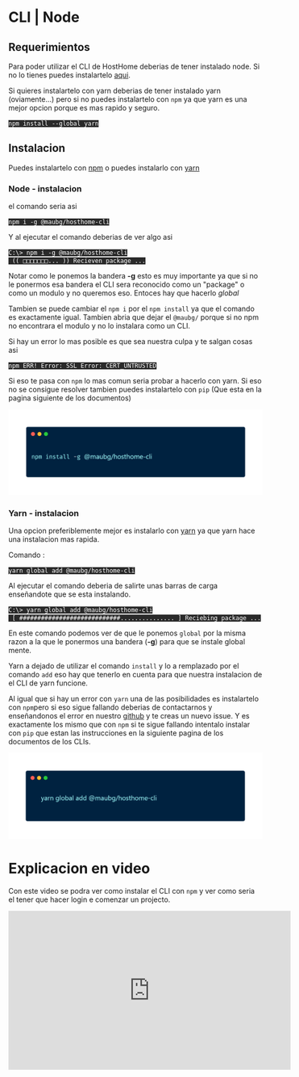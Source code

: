 <style>
code {
    background: #2a2a2a !important;
    color: #fff !important;
}

.md-clipboard {
    color: #fff !important; 
}

p code {
    color: var(--md-code-fg-color) !important;
    background-color: var(--md-code-bg-color) !important;
}
</style>

# CLI | Node

## Requerimientos

Para poder utilizar el CLI de HostHome deberias de tener instalado node. Si no lo tienes puedes instalartelo [aqui](https://nodejs.org/es/).

Si quieres instalartelo con yarn deberias de tener instalado yarn (oviamente...) pero si no puedes instalartelo con `npm` ya que yarn es una mejor opcion porque es mas rapido y seguro.

```
npm install --global yarn
```

## Instalacion

Puedes instalartelo con [npm](https://www.npmjs.com/package/@maubg/hosthome-cli) o puedes instalarlo con [yarn](https://yarnpkg.com/package/@maubg/hosthome-cli)

### Node - instalacion

el comando seria asi

```
npm i -g @maubg/hosthome-cli
```

Y al ejecutar el comando deberias de ver algo asi

```
C:\> npm i -g @maubg/hosthome-cli
 (( □□□□□□□... )) Recieven package ...
```

Notar como le ponemos la bandera **-g** esto es muy importante ya que si no le ponermos esa bandera el CLI sera reconocido como un "package" o como un modulo y no queremos eso. Entoces hay que hacerlo _global_

Tambien se puede cambiar el `npm i` por el `npm install` ya que el comando es exactamente igual. Tambien abria que dejar el `@maubg/` porque si no npm no encontrara el modulo y no lo instalara como un CLI.

Si hay un error lo mas posible es que sea nuestra culpa y te salgan cosas asi

```
npm ERR! Error: SSL Error: CERT_UNTRUSTED
```

Si eso te pasa con `npm` lo mas comun seria probar a hacerlo con yarn. Si eso no se consigue resolver tambien puedes instalartelo con `pip` (Que esta en la pagina siguiente de los documentos)

![CLI-Node](https://raw.githubusercontent.com/HostHome-of/website/main/src/static/images/cli.png)

### Yarn - instalacion

Una opcion preferiblemente mejor es instalarlo con [yarn](https://yarnpkg.com/package/@maubg/hosthome-cli) ya que yarn hace una instalacion mas rapida.

Comando :

```
yarn global add @maubg/hosthome-cli
```

Al ejecutar el comando deberia de salirte unas barras de carga enseñandote que se esta instalando.

```
C:\> yarn global add @maubg/hosthome-cli
 [ ############################............... ] Reciebing package ...
```

En este comando podemos ver de que le ponemos `global` por la misma razon a la que le ponermos una bandera (**-g**) para que se instale global mente.

Yarn a dejado de utilizar el comando `install` y lo a remplazado por el comando `add` eso hay que tenerlo en cuenta para que nuestra instalacion de el CLI de yarn funcione.

Al igual que si hay un error con `yarn` una de las posibilidades es instalartelo con `npm`pero si eso sigue fallando deberias de contactarnos y enseñandonos el error en nuestro [github](https://github.com/HostHome-of) y te creas un nuevo issue. Y es exactamente los mismo que con `npm` si te sigue fallando intentalo instalar con `pip` que estan las instrucciones en la siguiente pagina de los documentos de los CLIs.

![CLI-Node](https://raw.githubusercontent.com/HostHome-of/website/main/src/static/images/cli-yarn.png)

# Explicacion en video

Con este video se podra ver como instalar el CLI con `npm` y ver como seria el tener que hacer login e comenzar un projecto.

<div style="text-align: center;">
    <iframe style="" width="560" height="315" src="https://www.youtube.com/embed/UlQFOVAYIJs" frameborder="0" allow="accelerometer; autoplay; clipboard-write; encrypted-media; gyroscope; picture-in-picture" allowfullscreen></iframe>
</div>